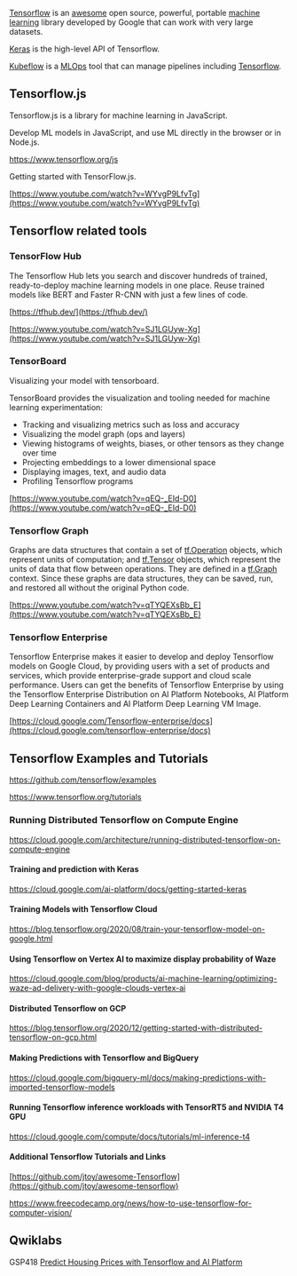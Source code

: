 

[Tensorflow](https://www.youtube.com/watch?v=tPYj3fFJGjk)    is an [awesome](https://github.com/jtoy/awesome-tensorflow)   open source, powerful, portable [machine learning](Machine-Learning) library developed by Google that can work with very large datasets.

[Keras](Keras) is the high-level API of Tensorflow.

[Kubeflow](Kubeflow) is a [MLOps](MLOps) tool that can manage pipelines including [Tensorflow](https://www.tensorflow.org/learn).

## Tensorflow.js

Tensorflow.js is a library for machine learning in JavaScript.

Develop ML models in JavaScript, and use ML directly in the browser or in Node.js.


https://www.tensorflow.org/js

Getting started with TensorFlow.js.

[https://www.youtube.com/watch?v=WYvgP9LfvTg](https://www.youtube.com/watch?v=WYvgP9LfvTg)

## Tensorflow related tools

### TensorFlow Hub

The Tensorflow Hub lets you search and discover hundreds of trained, ready-to-deploy machine learning models in one place.
Reuse trained models like BERT and Faster R-CNN with just a few lines of code.

[https://tfhub.dev/](https://tfhub.dev/)

[https://www.youtube.com/watch?v=SJ1LGUyw-Xg](https://www.youtube.com/watch?v=SJ1LGUyw-Xg)


### TensorBoard

Visualizing your model with tensorboard.

TensorBoard provides the visualization and tooling needed for machine learning experimentation:

- Tracking and visualizing metrics such as loss and accuracy
- Visualizing the model graph (ops and layers)
- Viewing histograms of weights, biases, or other tensors as they change over time
- Projecting embeddings to a lower dimensional space
- Displaying images, text, and audio data
- Profiling Tensorflow programs

[https://www.youtube.com/watch?v=qEQ-_EId-D0](https://www.youtube.com/watch?v=qEQ-_EId-D0)


### Tensorflow Graph

Graphs are data structures that contain a set of [tf.Operation](https://www.tensorflow.org/api_docs/python/tf/Operation) objects, which represent units of computation; and [tf.Tensor](https://www.tensorflow.org/api_docs/python/tf/Tensor) objects, which represent the units of data that flow between operations. They are defined in a [tf.Graph](https://www.tensorflow.org/api_docs/python/tf/Graph) context. Since these graphs are data structures, they can be saved, run, and restored all without the original Python code.

[https://www.youtube.com/watch?v=qTYQEXsBb_E](https://www.youtube.com/watch?v=qTYQEXsBb_E)


### Tensorflow Enterprise

Tensorflow Enterprise makes it easier to develop and deploy Tensorflow models on Google Cloud, by providing users with a set of products and services, which provide enterprise-grade support and cloud scale performance. Users can get the benefits of Tensorflow Enterprise by using the Tensorflow Enterprise Distribution on AI Platform Notebooks, AI Platform Deep Learning Containers and AI Platform Deep Learning VM Image.

[https://cloud.google.com/Tensorflow-enterprise/docs](https://cloud.google.com/tensorflow-enterprise/docs)









## Tensorflow Examples and Tutorials

https://github.com/tensorflow/examples

https://www.tensorflow.org/tutorials


### Running Distributed Tensorflow on Compute Engine

https://cloud.google.com/architecture/running-distributed-tensorflow-on-compute-engine


#### Training and prediction with Keras

https://cloud.google.com/ai-platform/docs/getting-started-keras


#### Training Models with Tensorflow Cloud


https://blog.tensorflow.org/2020/08/train-your-tensorflow-model-on-google.html

#### Using Tensorflow on Vertex AI to maximize display probability of Waze
 
https://cloud.google.com/blog/products/ai-machine-learning/optimizing-waze-ad-delivery-with-google-clouds-vertex-ai

#### Distributed Tensorflow on GCP

https://blog.tensorflow.org/2020/12/getting-started-with-distributed-tensorflow-on-gcp.html

#### Making Predictions with Tensorflow and BigQuery

https://cloud.google.com/bigquery-ml/docs/making-predictions-with-imported-tensorflow-models

#### Running Tensorflow inference workloads with TensorRT5 and NVIDIA T4 GPU

https://cloud.google.com/compute/docs/tutorials/ml-inference-t4

#### Additional Tensorflow Tutorials and Links

[https://github.com/jtoy/awesome-Tensorflow](https://github.com/jtoy/awesome-tensorflow)

https://www.freecodecamp.org/news/how-to-use-tensorflow-for-computer-vision/

## Qwiklabs

GSP418
[Predict Housing Prices with Tensorflow and AI Platform](
https://google.qwiklabs.com/focuses/3644?parent=catalog)